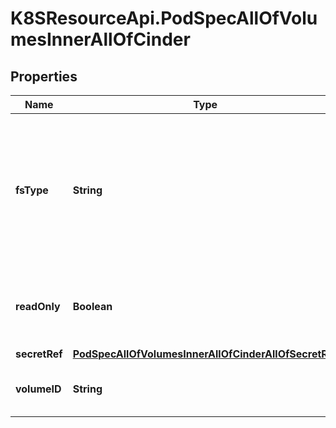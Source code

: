 # K8SResourceApi.PodSpecAllOfVolumesInnerAllOfCinder

## Properties

Name | Type | Description | Notes
------------ | ------------- | ------------- | -------------
**fsType** | **String** | fsType is the filesystem type to mount. Must be a filesystem type supported by the host operating system. Examples: \&quot;ext4\&quot;, \&quot;xfs\&quot;, \&quot;ntfs\&quot;. Implicitly inferred to be \&quot;ext4\&quot; if unspecified. More info: https://examples.k8s.io/mysql-cinder-pd/README.md | [optional] 
**readOnly** | **Boolean** | readOnly defaults to false (read/write). ReadOnly here will force the ReadOnly setting in VolumeMounts. More info: https://examples.k8s.io/mysql-cinder-pd/README.md | [optional] 
**secretRef** | [**PodSpecAllOfVolumesInnerAllOfCinderAllOfSecretRef**](PodSpecAllOfVolumesInnerAllOfCinderAllOfSecretRef.md) |  | [optional] 
**volumeID** | **String** | volumeID used to identify the volume in cinder. More info: https://examples.k8s.io/mysql-cinder-pd/README.md | [default to &#39;&#39;]


